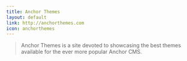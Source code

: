 ```yaml
---
title: Anchor Themes
layout: default
link: http://anchorthemes.com
icon: anchorthemes
---
```


> Anchor Themes is a site devoted to showcasing the best themes available for the ever more popular Anchor CMS. 
